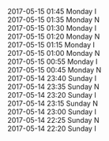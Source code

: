 2017-05-15 01:45 Monday  I  
2017-05-15 01:35 Monday  N  
2017-05-15 01:30 Monday  I  
2017-05-15 01:20 Monday  N  
2017-05-15 01:15 Monday  I  
2017-05-15 01:00 Monday  N  
2017-05-15 00:55 Monday  I  
2017-05-15 00:45 Monday  N  
2017-05-14 23:40 Sunday  I  
2017-05-14 23:35 Sunday  N  
2017-05-14 23:20 Sunday  I  
2017-05-14 23:15 Sunday  N  
2017-05-14 23:00 Sunday  I  
2017-05-14 22:25 Sunday  N  
2017-05-14 22:20 Sunday  I  
